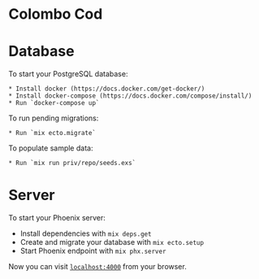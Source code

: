 # Colombo Cod

# Database

To start your PostgreSQL database:

    * Install docker (https://docs.docker.com/get-docker/)
    * Install docker-compose (https://docs.docker.com/compose/install/)
    * Run `docker-compose up`

To run pending migrations:
    
    * Run `mix ecto.migrate`
    
To populate sample data:
    
    * Run `mix run priv/repo/seeds.exs`

# Server 

To start your Phoenix server:

  * Install dependencies with `mix deps.get`
  * Create and migrate your database with `mix ecto.setup`
  * Start Phoenix endpoint with `mix phx.server`

Now you can visit [`localhost:4000`](http://localhost:4000) from your browser.
